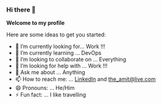 ### Hi there 👋


**Welcome to my profile** 

Here are some ideas to get you started:

- 🔭 I’m currently looking for... Work !!!
- 🌱 I’m currently learning ... DevOps
- 👯 I’m looking to collaborate on ... Everything 
- 🤔 I’m looking for help with ... Work !!! 
- 💬 Ask me about ... Anything
- 📫 How to reach me: ... [LinkedIn](https://www.linkedin.com/in/theamittailor/) and the_amit@live.com
- 😄 Pronouns: ... He/Him
- ⚡ Fun fact: ... I like travelling 

